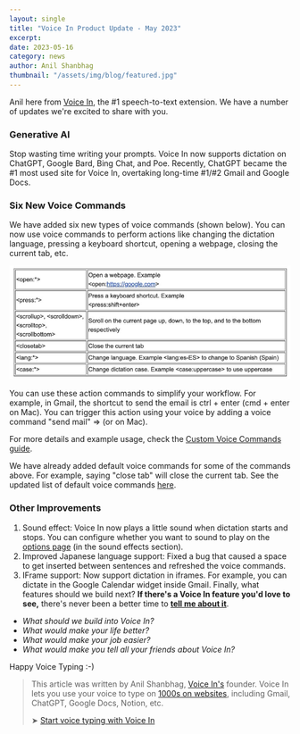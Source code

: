 ```yaml
---
layout: single
title: "Voice In Product Update - May 2023"
excerpt:
date: 2023-05-16
category: news
author: Anil Shanbhag
thumbnail: "/assets/img/blog/featured.jpg"
---
```


Anil here from [Voice In](https://sendy.dictanote.co/l/G9x2wcKDOQ2hHinqZqPKXg/EJGqyKNKJ892M4OreEYxQi763g/ZGwZb17P6GNPPI7lApDiiQ), the #1 speech-to-text extension. We have a number of updates we're excited to share with you. 

### Generative AI
Stop wasting time writing your prompts. Voice In now supports dictation on ChatGPT, Google Bard, Bing Chat, and Poe. Recently, ChatGPT became the #1 most used site for Voice In, overtaking long-time #1/#2 Gmail and Google Docs.

### Six New Voice Commands
We have added six new types of voice commands (shown below). You can now use voice commands to perform actions like changing the dictation language, pressing a keyboard shortcut, opening a webpage, closing the current tab, etc.

![](/assets/img/blog/Screenshot_2023-05-16_at_10.10.09_AM.width-800.jpg)

You can use these action commands to simplify your workflow. For example, in Gmail, the shortcut to send the email is ctrl + enter (cmd + enter on Mac). You can trigger this action using your voice by adding a voice command "send mail" => (or on Mac).

For more details and example usage, check the [Custom Voice Commands guide](https://sendy.dictanote.co/l/G9x2wcKDOQ2hHinqZqPKXg/qh5nOTZYCDuL1J1VmAuppA/ZGwZb17P6GNPPI7lApDiiQ). 

We have already added default voice commands for some of the commands above. For example, saying "close tab" will close the current tab. See the updated list of default voice commands [here](https://sendy.dictanote.co/l/G9x2wcKDOQ2hHinqZqPKXg/vFKsGdlsUrOb0zvAzKbz6w/ZGwZb17P6GNPPI7lApDiiQ). 

### Other Improvements
1. Sound effect: Voice In now plays a little sound when dictation starts and stops. You can configure whether you want to sound to play on the [options page](https://sendy.dictanote.co/l/G9x2wcKDOQ2hHinqZqPKXg/YOxLgM47Ifb8lg8892pCKwPQ/ZGwZb17P6GNPPI7lApDiiQ) (in the sound effects section). 
2. Improved Japanese language support: Fixed a bug that caused a space to get inserted between sentences and refreshed the voice commands.
3. IFrame support: Now support dictation in iframes. For example, you can dictate in the Google Calendar widget inside Gmail.
Finally, what features should we build next? **If there's a Voice In feature you'd love to see,** there's never been a better time to **[tell me about it](mailto:support@dictanote.co)**.

- *What should we build into Voice In?*
- *What would make your life better?*
- *What would make your job easier?*
- *What would make you tell all your friends about Voice In?*

Happy Voice Typing :-)

> This article was written by Anil Shanbhag, [Voice In's](/voicein/) founder. Voice In lets you use your voice to type on [1000s on websites](https://dictanote.co/voicein/apps/), including Gmail, ChatGPT, Google Docs, Notion, etc.
> 
> ➤ [Start voice typing with Voice In](/voicein/)